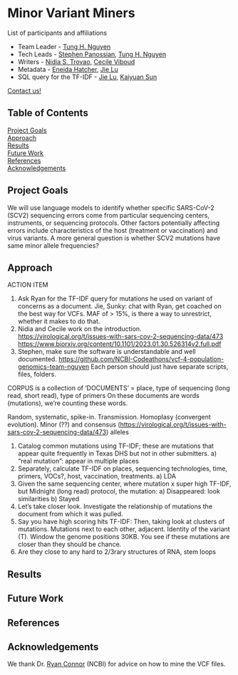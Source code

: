 # Minor Variant Miners

List of participants and affiliations
- Team Leader - [Tung H. Nguyen](https://github.com/tn-7) 
- Tech Leads - [Stephen Panossian](https://github.com/StephenP20904), [Tung H. Nguyen](https://github.com/tn-7)
- Writers - [Nidia S. Trovao](https://github.com/nidiatrovao), [Cecile Viboud](https://github.com/viboudc)
- Metadata - [Eneida Hatcher](https://github.com/Nadapotata), [Jie Lu](jl32587)
- SQL query for the TF-IDF - [Jie Lu](jl32587), [Kaiyuan Sun](https://github.com/sunky1016)

[Contact us!](mailto:tung.nguyen@nih.gov)

## Table of Contents
[Project Goals](#project-goals)\
[Approach](#approach)\
[Results](#results)\
[Future Work](#future-work)\
[References](#references)\
[Acknowledgements](#acknowledgements)

## Project Goals
We will use language models to identify whether specific SARS-CoV-2 (SCV2) sequencing errors come from particular sequencing centers, instruments, or sequencing protocols. Other factors potentially affecting errors include characteristics of the host (treatment or vaccination) and virus variants. 
A more general question is whether SCV2 mutations have same minor allele frequencies?

## Approach
ACTION ITEM
1) Ask Ryan for the TF-IDF query for mutations he used on variant of concerns as a document. Jie, Sunky: chat with Ryan, get coached on the best way for VCFs.
MAF of > 15%, is there a way to unrestrict, whether it makes to do that.
2) Nidia and Cecile work on the introduction. https://virological.org/t/issues-with-sars-cov-2-sequencing-data/473 https://www.biorxiv.org/content/10.1101/2023.01.30.526314v2.full.pdf
3) Stephen, make sure the software is understandable and well documented. https://github.com/NCBI-Codeathons/vcf-4-population-genomics-team-nguyen
Each person should just have separate scripts, files, folders.

CORPUS is a collection of
‘DOCUMENTS’ = place, type of sequencing (long read, short read), type of primers
On these documents are words (mutations), we’re counting these words.

Random, systematic, spike-in. Transmission. Homoplasy (convergent evolution).
Minor (??) and consensus (https://virological.org/t/issues-with-sars-cov-2-sequencing-data/473)  alleles

1) Catalog common mutations using TF-IDF; these are mutations that appear quite frequently in Texas DHS but not in other submitters.
  a) “real mutation”: appear in multiple places
2) Separately, calculate TF-IDF on places, sequencing technologies, time, primers, VOCs?, host, vaccination, treatments.
   a) LDA
3) Given the same sequencing center, where mutation x super high TF-IDF, but Midnight (long read) protocol, the mutation:
  a) Disappeared: look similarities 
  b) Stayed
4) Let’s take closer look. Investigate the relationship of mutations the document from which it was pulled.
5) Say you have high scoring hits TF-IDF: Then, taking look at clusters of mutations. Mutations next to each other, adjacent. Identity of the variant (T). Window the genome positions 30KB. You see if these mutations are closer than they should be chance.
6) Are they close to any hard to 2/3rary structures of RNA, stem loops

## Results

## Future Work

## References

## Acknowledgements

We thank Dr. [Ryan Connor](Arghcee) (NCBI) for advice on how to mine the VCF files.


